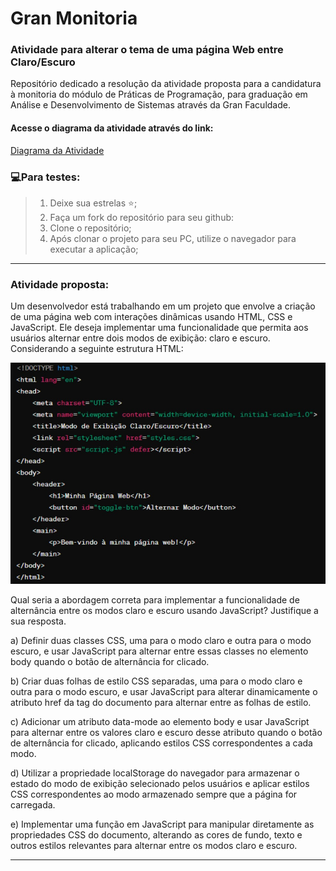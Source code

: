 # Gran Monitoria
### Atividade para alterar o tema de uma página Web entre Claro/Escuro

Repositório dedicado a resolução da atividade proposta para a candidatura à monitoria do módulo de Práticas de Programação, para graduação 
em Análise e Desenvolvimento de Sistemas através da Gran Faculdade.

#### Acesse o diagrama da atividade através do link: 
[Diagrama da Atividade](https://www.tldraw.com/s/v2_c_GaHs0pFp7-6soDbKgOu4y?v=774%2C464%2C2461%2C1178&p=1J1r6YfJOoUsLYqnlf9j4)

### :computer:Para testes:

>1. Deixe sua estrelas ⭐;
>2. Faça um fork do repositório para seu github:
>3. Clone o repositório;
>4. Após clonar o projeto para seu PC, utilize o navegador para executar a aplicação;

<hr>

### Atividade proposta:
Um desenvolvedor está trabalhando em um projeto que envolve a criação de uma página web
com interações dinâmicas usando HTML, CSS e JavaScript. Ele deseja implementar uma
funcionalidade que permita aos usuários alternar entre dois modos de exibição: claro e escuro.
Considerando a seguinte estrutura HTML:

<p align="center">
<img width="600" src = "https://github.com/pgustavo23/granMonitoria/blob/feb915edc998fce7b6808b860025c8daf357782e/Imagens/Estrutura%20Proposta.jpeg">
</p>

Qual seria a abordagem correta para implementar a funcionalidade de alternância entre os
modos claro e escuro usando JavaScript? Justifique a sua resposta.

a) Definir duas classes CSS, uma para o modo claro e outra para o modo escuro, e usar JavaScript
para alternar entre essas classes no elemento body quando o botão de alternância for clicado.

b) Criar duas folhas de estilo CSS separadas, uma para o modo claro e outra para o modo escuro,
e usar JavaScript para alterar dinamicamente o atributo href da tag <link> do documento para
alternar entre as folhas de estilo.

c) Adicionar um atributo data-mode ao elemento body e usar JavaScript para alternar entre os
valores claro e escuro desse atributo quando o botão de alternância for clicado, aplicando estilos
CSS correspondentes a cada modo.

d) Utilizar a propriedade localStorage do navegador para armazenar o estado do modo de
exibição selecionado pelos usuários e aplicar estilos CSS correspondentes ao modo armazenado
sempre que a página for carregada.

e) Implementar uma função em JavaScript para manipular diretamente as propriedades CSS do
documento, alterando as cores de fundo, texto e outros estilos relevantes para alternar entre
os modos claro e escuro.

<hr>
